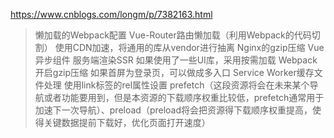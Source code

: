 
https://www.cnblogs.com/longm/p/7382163.html

>懒加载的Webpack配置
Vue-Router路由懒加载（利用Webpack的代码切割）
使用CDN加速，将通用的库从vendor进行抽离
Nginx的gzip压缩
Vue异步组件
服务端渲染SSR
如果使用了一些UI库，采用按需加载
Webpack开启gzip压缩
如果首屏为登录页，可以做成多入口
Service Worker缓存文件处理
使用link标签的rel属性设置 prefetch（这段资源将会在未来某个导航或者功能要用到，但是本资源的下载顺序权重比较低，prefetch通常用于加速下一次导航）、preload（preload将会把资源得下载顺序权重提高，使得关键数据提前下载好，优化页面打开速度）